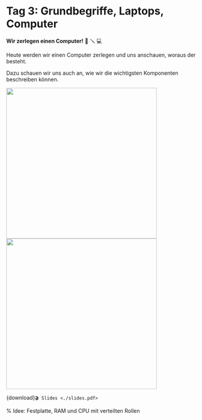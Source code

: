 # Tag 3: Grundbegriffe, Laptops, Computer

**Wir zerlegen einen Computer!** 🧰 🪛 💻

Heute werden wir einen Computer zerlegen und uns anschauen, woraus der besteht.

Dazu schauen wir uns auch an, wie wir die wichtigsten Komponenten beschreiben können.

<img src="./20221103_114559.jpg" alt="" height="400px">

<img src="./i04_poster_hardware.jpg" alt="" height="400px">

{download}`🎬 Slides <./slides.pdf>`

% Idee: Festplatte, RAM und CPU mit verteilten Rollen
